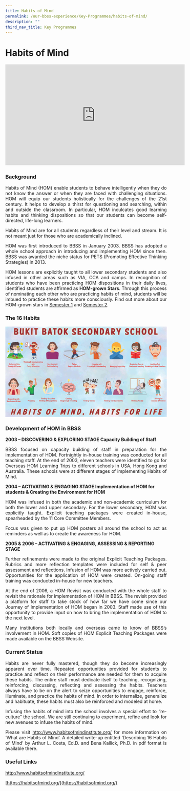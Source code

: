 ```yaml
---
title: Habits of Mind
permalink: /our-bbss-experience/Key-Programmes/habits-of-mind/
description: ""
third_nav_title: Key Programmes
---
```

# Habits of Mind

<iframe width="560" height="315" src="https://www.youtube.com/embed/D80LqS7Trng" title="BBSS HOM" frameborder="0" allow="accelerometer; autoplay; clipboard-write; encrypted-media; gyroscope; picture-in-picture" allowfullscreen></iframe>

### Background

<p style="text-align: justify;">Habits of Mind (HOM) enable students to behave intelligently when they do not know the answer or when they are faced with challenging situations. HOM will equip our students holistically for the challenges of the 21st century. It helps to develop a thirst for questioning and searching, within and outside the classroom. In particular, HOM inculcates good learning habits and thinking dispositions so that our students can become self-directed, life-long learners.</p>

<p style="text-align: justify;">Habits of Mind are for all students regardless of their level and stream. It is not meant just for those who are academically inclined.</p>

<p style="text-align: justify;">HOM was first introduced to BBSS in January 2003. BBSS has adopted a whole school approach in introducing and implementing HOM since then. BBSS was awarded the niche status for PETS (Promoting Effective Thinking Strategies) in 2013.</p>

<p style="text-align: justify;">HOM lessons are explicitly taught to all lower secondary students and also infused in other areas such as VIA, CCA and camps. In recognition of students who have been practicing HOM dispositions in their daily lives, identified students are affirmed as <b>HOM-grown Stars</b>. Through this process of nominating each other who are practicing habits of mind, students will be imbued to practice these habits more consciously. Find out more about our HOM-grown stars in <a href="https://docs.google.com/document/d/1aWlkFrOsw_bQtxPzIP7BBWULXABr5Dsm/edit?usp=sharing&ouid=106696574069667513527&rtpof=true&sd=true" target="_blank">Semester 1</a> and <a href="https://docs.google.com/document/d/1jt5iDBjuJrUkSa1UXws8W8PDMIMzdqoL/edit?usp=sharing&ouid=106696574069667513527&rtpof=true&sd=true" target="_blank">Semester 2</a>.</p>

  
### The 16 Habits

![](/images/Our%20BBSS%20Experience/HOM%20BANNER%202.jpg)

### Development of HOM in BBSS

**2003 – DISCOVERING & EXPLORING STAGE Capacity Building of Staff**

<p style="text-align: justify;">BBSS focused on capacity building of staff in preparation for the implementation of HOM. Fortnightly in-house training was conducted for all teaching staff. At the end of 2003, eleven teachers were identified to go for Overseas HOM Learning Trips to different schools in USA, Hong Kong and Australia. These schools were at different stages of implementing Habits of Mind.</p>

**2004 – ACTIVATING & ENGAGING STAGE Implementation of HOM for students & Creating the Environment for HOM**

<p style="text-align: justify;">HOM was infused in both the academic and non-academic curriculum for both the lower and upper secondary. For the lower secondary, HOM was explicitly taught. Explicit teaching packages were created in-house, spearheaded by the 11 Core Committee Members.</p>

<p style="text-align: justify;">Focus was given to put up HOM posters all around the school to act as reminders as well as to create the awareness for HOM.</p>

**2005 & 2006 – ACTIVATING & ENGAGING, ASSESSING & REPORTING STAGE**

<p style="text-align: justify;">Further refinements were made to the original Explicit Teaching Packages. Rubrics and more reflection templates were included for self & peer assessment and reflections. Infusion of HOM was more actively carried out. Opportunities for the application of HOM were created. On-going staff training was conducted in-house for new teachers.</p>

<p style="text-align: justify;">At the end of 2006, a HOM Revisit was conducted with the whole staff to revisit the rationale for implementation of HOM in BBSS. The revisit provided a platform for staff to take stock of how far we have come since our Journey of Implementation of HOM began in 2003. Staff made use of this opportunity to provide input on how to bring the implementation of HOM to the next level.</p>

<p style="text-align: justify;">Many institutions both locally and overseas came to know of BBSS’s involvement in HOM. Soft copies of HOM Explicit Teaching Packages were made available on the BBSS Website.</p>

### Current Status

<p style="text-align: justify;">Habits are never fully mastered, though they do become increasingly apparent over time. Repeated opportunities provided for students to practice and reflect on their performance are needed for them to acquire these habits. The entire staff must dedicate itself to teaching, recognizing, reinforcing, discussing, reflecting and assessing the habits. Teachers always have to be on the alert to seize opportunities to engage, reinforce, illuminate, and practice the habits of mind. In order to internalize, generalize and habituate, these habits must also be reinforced and modeled at home.</p>


<p style="text-align: justify;">Infusing the habits of mind into the school involves a special effort to “re-culture” the school. We are still continuing to experiment, refine and look for new avenues to infuse the habits of mind.</p>

<p style="text-align: justify;">Please visit <a href="http://www.habitsofmindinstitute.org/" target="_blank">http://www.habitsofmindinstitute.org/</a> for more information on ‘What are Habits of Mind’. A detailed write-up entitled ‘Describing 16 Habits of Mind’ by Arthur L. Costa, Ed.D. and Bena Kallick, Ph.D. in pdf format is available there.</p>

  

### Useful Links

<a href="http://www.habitsofmind.org/" target="_blank">http://www.habitsofmindinstitute.org/</a>

[https://habitsofmind.org/](https://habitsofmind.org/)